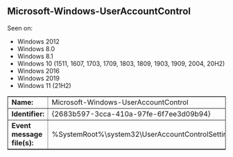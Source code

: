 ## Microsoft-Windows-UserAccountControl

Seen on:
* Windows 2012
* Windows 8.0
* Windows 8.1
* Windows 10 (1511, 1607, 1703, 1709, 1803, 1809, 1903, 1909, 2004, 20H2)
* Windows 2016
* Windows 2019
* Windows 11 (21H2)

<table border="1" class="docutils">
  <tbody>
    <tr>
      <td><b>Name:</b></td>
      <td>Microsoft-Windows-UserAccountControl</td>
    </tr>
    <tr>
      <td><b>Identifier:</b></td>
      <td>{2683b597-3cca-410a-97fe-6f7ee3d09b94}</td>
    </tr>
    <tr>
      <td><b>Event message file(s):</b></td>
      <td>%SystemRoot%\system32\UserAccountControlSettings.dll</td>
    </tr>
  </tbody>
</table>

&nbsp;

